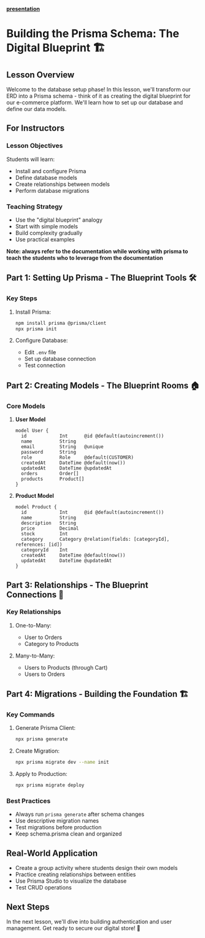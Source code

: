 **[presentation](https://gamma.app/docs/Building-the-Prisma-Schema-The-Digital-Blueprint--z7txq23s4e2xglz)**

# Building the Prisma Schema: The Digital Blueprint 🏗️

## Lesson Overview

Welcome to the database setup phase! In this lesson, we'll transform our ERD into a Prisma schema - think of it as creating the digital blueprint for our e-commerce platform. We'll learn how to set up our database and define our data models.

## For Instructors

### Lesson Objectives

Students will learn:
- Install and configure Prisma
- Define database models
- Create relationships between models
- Perform database migrations

### Teaching Strategy

- Use the "digital blueprint" analogy
- Start with simple models
- Build complexity gradually
- Use practical examples

**Note: always refer to the documentation while working with prisma to teach the students who to leverage from the documentation**

## Part 1: Setting Up Prisma - The Blueprint Tools 🛠️

### Key Steps

1. Install Prisma:
   ```bash
   npm install prisma @prisma/client
   npx prisma init
   ```

2. Configure Database:
   - Edit `.env` file
   - Set up database connection
   - Test connection

## Part 2: Creating Models - The Blueprint Rooms 🏠

### Core Models

1. **User Model**
   ```prisma
   model User {
     id            Int      @id @default(autoincrement())
     name          String
     email         String   @unique
     password      String
     role          Role     @default(CUSTOMER)
     createdAt     DateTime @default(now())
     updatedAt     DateTime @updatedAt
     orders        Order[]
     products      Product[]
   }
   ```

2. **Product Model**
   ```prisma
   model Product {
     id            Int      @id @default(autoincrement())
     name          String
     description   String
     price         Decimal
     stock         Int
     category      Category @relation(fields: [categoryId], references: [id])
     categoryId    Int
     createdAt     DateTime @default(now())
     updatedAt     DateTime @updatedAt
   }
   ```

## Part 3: Relationships - The Blueprint Connections 🔄

### Key Relationships

1. One-to-Many:
   - User to Orders
   - Category to Products

2. Many-to-Many:
   - Users to Products (through Cart)
   - Users to Orders

## Part 4: Migrations - Building the Foundation 🏗️

### Key Commands

1. Generate Prisma Client:
   ```bash
   npx prisma generate
   ```

2. Create Migration:
   ```bash
   npx prisma migrate dev --name init
   ```

3. Apply to Production:
   ```bash
   npx prisma migrate deploy
   ```

### Best Practices

- Always run `prisma generate` after schema changes
- Use descriptive migration names
- Test migrations before production
- Keep schema.prisma clean and organized

## Real-World Application

- Create a group activity where students design their own models
- Practice creating relationships between entities
- Use Prisma Studio to visualize the database
- Test CRUD operations

## Next Steps

In the next lesson, we'll dive into building authentication and user management. Get ready to secure our digital store! 🔐
